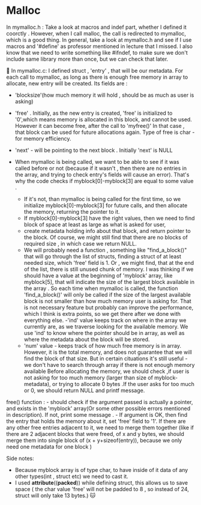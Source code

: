 # Malloc
In mymalloc.h :
	Take a look at macros and indef part, whether I defined it coorctly . However, when I call malloc, the call is redirected to mymalloc, which is a good thing. In general, take a look at mymalloc.h and see if I use macros and '#define' as professor mentioned in lecture that I missed. I also know that we need to write something like #ifndef, to make sure we don't include same library more than once, but we can check that later.

:crescent_moon:
In mymalloc.c: 
I defined struct , 'entry' , that will be our metadata. For each call to mymalloc, as long as there is enough free 
memory in array to allocate, new entry will be created. Its fields are :

- 'blocksize'(how much memory it will hold , should be as much as user is asking)

- 'free' . Initially, as the new entry is created, 'free' is initialized to '0',which means memory is allocated
in this block, and cannot be used. However it can become free, after the call to 'myfree()' In that case , that block can be used for future allocations again. Type of free is char - for memory efficiency.

- 'next' - will be pointing to the next block . Initially 'next' is NULL


- When mymalloc is being called, we want to be able to see if it was called before or not (because if it wasn't , then
there are no entries in the array, and trying to check entry's fields will cause an error). That's why the code checks 
if myblock[0]-myblock[3] are equal to some value . 
	- If it's not, than mymalloc is being called for the first time, so we initialize myblock[0]-myblock[3] for future
	calls, and then allocate the memory, returning the pointer to it. 
	- If myblock[0]-myblock[3] have the right values, then we need to find block of space at least as large as what is 	   asked for user,
	- create metadata holding info about that block, and return pointer to the block. Of course, we might still find that 
	there are no blocks of required size , in which case we return NULL. 
	- We will probably need a function , something like "find_a_block()" that will go through the list of structs,
	finding a struct of at least needed size, which 'free' field is 1. Or , we might find, that at the end of the 
	list, there is still unused chunk of memory. I was thinking if we should have a value at the beginning of 
	'myblock' array, like myblock[5], that will indicate the size of the largest block available in the array . So
	each time when mymalloc is called, the function 'find_a_block()' will only be called if the size of the 
	largest available block is not smaller than how much memory user is asking for. That is not necessary feature 
	but probably can improve the performance, which I think is extra points, so we get there after we done with 
	everything else.
	-'ind' value keeps track on where in the array we currently are, as we traverse looking for the available memory. 
	We use 'ind' to know where the pointer should be in array, as well as where the metadata about the block will be 
	stored.
	- 'num' value - keeps track of how much free memory is in array. However, it is the total memory, and does not 
	guarantee that we will find the block of that size. But in certain cituations it's still useful - we don't have to 
	search through array if there is not enough memory available
Before allocating the memory, we should check ,if user is not asking for too much memory (larger than size of myblock-
metadata), or trying to allocate 0  bytes .If the user asks for too much or 0, we should return NULL and printf message. 

free() function :
	- should check if the argument passed is actually a pointer, and exists in the 'myblock' array(Or some other 
	possible errors mentioned in description). If not, print some message . 
	- If argument is OK, then find the entry that holds the memory about it, set 'free' field to '1'. If there are
	any other free entries adjacent to it, we need to merge them together (like if there are 2 adjacent blocks 
	that were freed, of x and y bytes, we should merge them into single block of (x + y+sizeof(entry)), because we
	only need one metadata for one block )

Side notes: 

- Because myblock array is of type char, to have inside of it data of any other types(int , struct etc) we
need to cast it. 
- I used __attribute__((__packed__)) while defining struct, this allows us to save space ( the char value 
'free' will not be padded to 8 , so instead of 24, struct will only take 13 bytes.) :cat:

